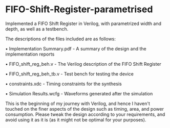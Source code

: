 # FIFO-Shift-Register-parametrised

Implemented a FIFO Shift Register in Verilog, with parametrized width and depth, as well as a testbench.


The descriptions of the files included are as follows:

• Implementation Summary.pdf - A summary of the design and the implementation reports

• FIFO_shift_reg_beh.v - The Verilog description of the FIFO Shift Register

• FIFO_shift_reg_beh_tb.v - Test bench for testing the device

• constraints.xdc - Timing constraints for the synthesis

• Simulation Results.wcfg - Waveforms generated after the simulation 



This is the beginning of my journey with Verilog, and hence I haven't touched on the finer aspects of the design such as timing, area, and power consumption. Please tweak the design according to your requirements, and avoid using it as it is (as it might not be optimal for your purposes).

